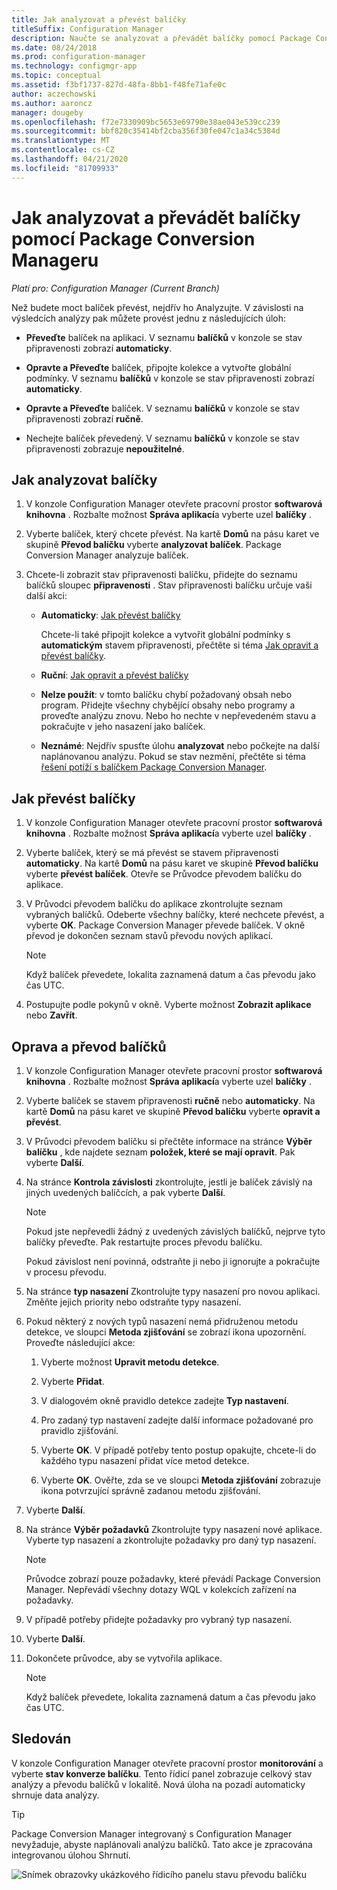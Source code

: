 ```yaml
---
title: Jak analyzovat a převést balíčky
titleSuffix: Configuration Manager
description: Naučte se analyzovat a převádět balíčky pomocí Package Conversion Manageru v Configuration Manager.
ms.date: 08/24/2018
ms.prod: configuration-manager
ms.technology: configmgr-app
ms.topic: conceptual
ms.assetid: f3bf1737-827d-48fa-8bb1-f48fe71afe0c
author: aczechowski
ms.author: aaroncz
manager: dougeby
ms.openlocfilehash: f72e7330909bc5653e69790e38ae043e539cc239
ms.sourcegitcommit: bbf820c35414bf2cba356f30fe047c1a34c5384d
ms.translationtype: MT
ms.contentlocale: cs-CZ
ms.lasthandoff: 04/21/2020
ms.locfileid: "81709933"
---
```

# <a name="how-to-analyze-and-convert-packages-with-package-conversion-manager"></a>Jak analyzovat a převádět balíčky pomocí Package Conversion Manageru

*Platí pro: Configuration Manager (Current Branch)*

<!--1357861-->

Než budete moct balíček převést, nejdřív ho Analyzujte. V závislosti na výsledcích analýzy pak můžete provést jednu z následujících úloh:

- **Převeďte** balíček na aplikaci. V seznamu **balíčků** v konzole se stav připravenosti zobrazí **automaticky**.  

- **Opravte a Převeďte** balíček, připojte kolekce a vytvořte globální podmínky. V seznamu **balíčků** v konzole se stav připravenosti zobrazí **automaticky**.  

- **Opravte a Převeďte** balíček. V seznamu **balíčků** v konzole se stav připravenosti zobrazí **ručně**.  

- Nechejte balíček převedený. V seznamu **balíčků** v konzole se stav připravenosti zobrazuje **nepoužitelné**.  



## <a name="how-to-analyze-packages"></a><a name="bkmk_analyze"></a>Jak analyzovat balíčky

1. V konzole Configuration Manager otevřete pracovní prostor **softwarová knihovna** . Rozbalte možnost **Správa aplikací**a vyberte uzel **balíčky** .  

2. Vyberte balíček, který chcete převést. Na kartě **Domů** na pásu karet ve skupině **Převod balíčku** vyberte **analyzovat balíček**. Package Conversion Manager analyzuje balíček.  

3. Chcete-li zobrazit stav připravenosti balíčku, přidejte do seznamu balíčků sloupec **připravenosti** . Stav připravenosti balíčku určuje vaši další akci:  

    - **Automaticky**: [Jak převést balíčky](#bkmk_convert)  

        Chcete-li také připojit kolekce a vytvořit globální podmínky s **automatickým** stavem připravenosti, přečtěte si téma [Jak opravit a převést balíčky](#bkmk_fix).  

    - **Ruční**: [Jak opravit a převést balíčky](#bkmk_fix)

    - **Nelze použít**: v tomto balíčku chybí požadovaný obsah nebo program. Přidejte všechny chybějící obsahy nebo programy a proveďte analýzu znovu. Nebo ho nechte v nepřevedeném stavu a pokračujte v jeho nasazení jako balíček.  

    - **Neznámé**: Nejdřív spusťte úlohu **analyzovat** nebo počkejte na další naplánovanou analýzu. Pokud se stav nezmění, přečtěte si téma [řešení potíží s balíčkem Package Conversion Manager](troubleshoot-pcm.md).<!-- SCCMDocs#2044 -->

## <a name="how-to-convert-packages"></a><a name="bkmk_convert"></a>Jak převést balíčky

1. V konzole Configuration Manager otevřete pracovní prostor **softwarová knihovna** . Rozbalte možnost **Správa aplikací**a vyberte uzel **balíčky** .  

2. Vyberte balíček, který se má převést se stavem připravenosti **automaticky**. Na kartě **Domů** na pásu karet ve skupině **Převod balíčku** vyberte **převést balíček**. Otevře se Průvodce převodem balíčku do aplikace.  

3. V Průvodci převodem balíčku do aplikace zkontrolujte seznam vybraných balíčků. Odeberte všechny balíčky, které nechcete převést, a vyberte **OK**. Package Conversion Manager převede balíček. V okně převod je dokončen seznam stavů převodu nových aplikací.  

    > [!Note]  
    > Když balíček převedete, lokalita zaznamená datum a čas převodu jako čas UTC.  

4. Postupujte podle pokynů v okně. Vyberte možnost **Zobrazit aplikace** nebo **Zavřít**.  



## <a name="how-to-fix-and-convert-packages"></a><a name="bkmk_fix"></a>Oprava a převod balíčků

1. V konzole Configuration Manager otevřete pracovní prostor **softwarová knihovna** . Rozbalte možnost **Správa aplikací**a vyberte uzel **balíčky** .  

2. Vyberte balíček se stavem připravenosti **ručně** nebo **automaticky**. Na kartě **Domů** na pásu karet ve skupině **Převod balíčku** vyberte **opravit a převést**.  

3. V Průvodci převodem balíčku si přečtěte informace na stránce **Výběr balíčku** , kde najdete seznam **položek, které se mají opravit**. Pak vyberte **Další**.  

4. Na stránce **Kontrola závislosti** zkontrolujte, jestli je balíček závislý na jiných uvedených balíčcích, a pak vyberte **Další**.  

    > [!Note]  
    > Pokud jste nepřevedli žádný z uvedených závislých balíčků, nejprve tyto balíčky převeďte. Pak restartujte proces převodu balíčku.  
    >  
    > Pokud závislost není povinná, odstraňte ji nebo ji ignorujte a pokračujte v procesu převodu.  

5. Na stránce **typ nasazení** Zkontrolujte typy nasazení pro novou aplikaci. Změňte jejich priority nebo odstraňte typy nasazení.  

6. Pokud některý z nových typů nasazení nemá přidruženou metodu detekce, ve sloupci **Metoda zjišťování** se zobrazí ikona upozornění. Proveďte následující akce:  

    1. Vyberte možnost **Upravit metodu detekce**.  

    2. Vyberte **Přidat**.  

    3. V dialogovém okně pravidlo detekce zadejte **Typ nastavení**.  

    4. Pro zadaný typ nastavení zadejte další informace požadované pro pravidlo zjišťování.  

    5. Vyberte **OK**. V případě potřeby tento postup opakujte, chcete-li do každého typu nasazení přidat více metod detekce.  

    6. Vyberte **OK**. Ověřte, zda se ve sloupci **Metoda zjišťování** zobrazuje ikona potvrzující správně zadanou metodu zjišťování.  

7. Vyberte **Další**.  

8. Na stránce **Výběr požadavků** Zkontrolujte typy nasazení nové aplikace. Vyberte typ nasazení a zkontrolujte požadavky pro daný typ nasazení.  

    > [!Note]  
    > Průvodce zobrazí pouze požadavky, které převádí Package Conversion Manager. Nepřevádí všechny dotazy WQL v kolekcích zařízení na požadavky.  

9. V případě potřeby přidejte požadavky pro vybraný typ nasazení.  

10. Vyberte **Další**.  

11. Dokončete průvodce, aby se vytvořila aplikace.  

    > [!Note]  
    > Když balíček převedete, lokalita zaznamená datum a čas převodu jako čas UTC.  



## <a name="monitor"></a><a name="bkmk_monitor"></a>Sledován

V konzole Configuration Manager otevřete pracovní prostor **monitorování** a vyberte **stav konverze balíčku**. Tento řídicí panel zobrazuje celkový stav analýzy a převodu balíčků v lokalitě. Nová úloha na pozadí automaticky shrnuje data analýzy.

> [!Tip]  
> Package Conversion Manager integrovaný s Configuration Manager nevyžaduje, abyste naplánovali analýzu balíčků. Tato akce je zpracována integrovanou úlohou Shrnutí.

![Snímek obrazovky ukázkového řídicího panelu stavu převodu balíčku](media/1357861-pcm-dashboard.png)
